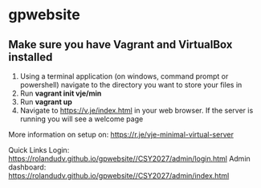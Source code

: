 # gpwebsite

## Make sure you have Vagrant and VirtualBox installed

1. Using a terminal application (on windows, command prompt or powershell) navigate to the directory you want to store your files in
2. Run **vagrant init vje/min**
3. Run **vagrant up**
4. Navigate to https://v.je/index.html in your web browser. If the server is running you will see a welcome page


More information on setup on: https://r.je/vje-minimal-virtual-server


Quick Links
Login: https://rolandudv.github.io/gpwebsite//CSY2027/admin/login.html
Admin dashboard: https://rolandudv.github.io/gpwebsite//CSY2027/admin/index.html
